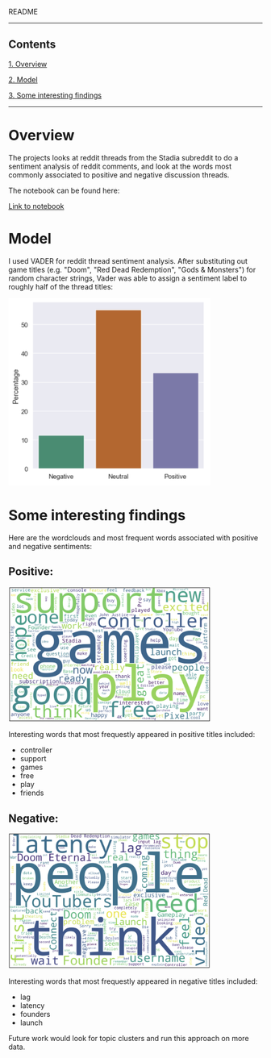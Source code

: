 README


---

## Contents

[1. Overview](#overview)

[2. Model](#model)

[3. Some interesting findings](#disc)

---

# <a name="overview">Overview</a>

The projects looks at reddit threads from the Stadia subreddit to do a sentiment analysis of reddit comments, and look at the words most commonly associated to positive and negative discussion threads.

The notebook can be found here: 

[Link to notebook](https://github.com/iurrutia/MiniMLProjects/blob/master/TestingRedditAnalysis.ipynb)

# <a name="model">Model</a>

I used VADER for reddit thread sentiment analysis. After substituting out game titles (e.g. "Doom", "Red Dead Redemption", "Gods & Monsters") for random character strings, Vader was able to assign a sentiment label to roughly half of the thread titles:


<img src="https://github.com/iurrutia/MiniMLProjects/blob/master/images/classfreq.png" width="400">

# <a name="disc">Some interesting findings</a>

Here are the wordclouds and most frequent words associated with positive and negative sentiments:

## Positive:

<img src="https://github.com/iurrutia/MiniMLProjects/blob/master/images/pos.png" width="400">

Interesting words that most frequestly appeared in positive titles included:
- controller
- support
- games
- free
- play
- friends



## Negative:

<img src="https://github.com/iurrutia/MiniMLProjects/blob/master/images/neg.png" width="400">

Interesting words that most frequestly appeared in negative titles included:
- lag
- latency
- founders
- launch






Future work would look for topic clusters and run this approach on more data.